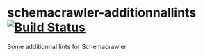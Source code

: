 # schemacrawler-additionnallints [![Build Status](https://travis-ci.org/mbarre/schemacrawler-additionnallints.svg?branch=master)](https://travis-ci.org/mbarre/schemacrawler-additionnallints)

Some additionnal lints for Schemacrawler


